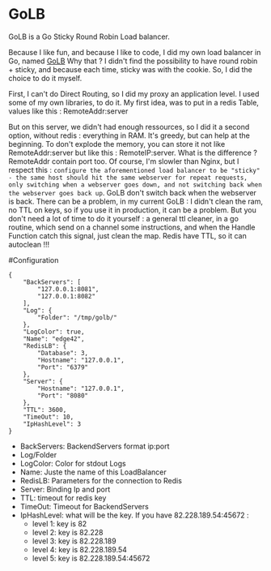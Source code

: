 GoLB
====

GoLB is a Go Sticky Round Robin Load balancer.


Because I like fun, and because I like to code, I did my own load balancer in Go, named [GoLB](https://github.com/wowi42/GoLB)
 Why that ? I didn't find the possibility to have round robin + sticky, and because each time, sticky was with the cookie. So, I did the choice to do it myself.

First, I can't do Direct Routing, so I did my proxy an application level. I used some of my own libraries, to do it. My first idea, was to put in a redis Table, values like this : RemoteAddr:server

But on this server, we didn't had enough ressources, so I did it a second option, without redis : everything in RAM. It's greedy, but can help at the beginning. To don't explode the memory, you can store it not like RemoteAddr:server but like this : RemoteIP:server. What is the difference ? RemoteAddr contain port too. Of course, I'm slowler than Nginx, but I respect this :
```configure the aforementioned load balancer to be "sticky" - the same host should hit the same webserver for repeat requests, only switching when a webserver goes down, and not switching back when the webserver goes back up```. GoLB don't switch back when the webserver is back.
There can be a problem, in my current GoLB : I didn't clean the ram, no TTL on keys, so if you use it in production, it can be a problem. But you don't need a lot of time to do it yourself : a general ttl cleaner, in a go routine, which send on a channel some instructions, and when the Handle Function catch this signal, just clean the map. 
Redis have TTL, so it can autoclean !!!

#Configuration

```
{
    "BackServers": [
        "127.0.0.1:8081",
        "127.0.0.1:8082"
    ],
    "Log": {
        "Folder": "/tmp/golb/"
    },
    "LogColor": true,
    "Name": "edge42",
    "RedisLB": {
        "Database": 3,
        "Hostname": "127.0.0.1",
        "Port": "6379"
    },
    "Server": {
        "Hostname": "127.0.0.1",
        "Port": "8080"
    },
    "TTL": 3600,
    "TimeOut": 10,
    "IpHashLevel": 3 
}
```

- BackServers: BackendServers format ip:port
- Log/Folder
- LogColor: Color for stdout Logs
- Name: Juste the name of this LoadBalancer
- RedisLB: Parameters for the connection to Redis
- Server: Binding Ip and port
- TTL: timeout for redis key
- TimeOut: Timeout for BackendServers
- IpHashLevel: what will be the key. If you have 82.228.189.54:45672 :
  - level 1: key is 82
  - level 2: key is 82.228
  - level 3: key is 82.228.189
  - level 4: key is 82.228.189.54
  - level 5: key is 82.228.189.54:45672

